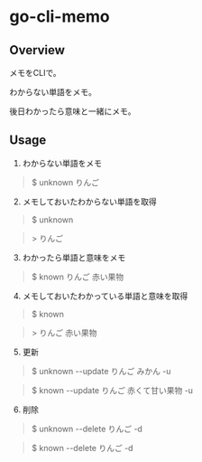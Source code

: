 # go-cli-memo
## Overview
メモをCLIで。

わからない単語をメモ。

後日わかったら意味と一緒にメモ。

## Usage

1. わからない単語をメモ
> $ unknown りんご
2. メモしておいたわからない単語を取得
> $ unknown

> \> りんご
3. わかったら単語と意味をメモ
> $ known りんご 赤い果物 
4. メモしておいたわかっている単語と意味を取得
> $ known

> \> りんご 赤い果物

5. 更新
> $ unknown --update りんご みかん -u

> $ known --update りんご 赤くて甘い果物 -u

6. 削除
> $ unknown --delete りんご -d

> $ known --delete りんご -d
